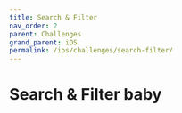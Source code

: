 ```yaml
---
title: Search & Filter
nav_order: 2
parent: Challenges
grand_parent: iOS
permalink: /ios/challenges/search-filter/
---
```


# Search & Filter baby